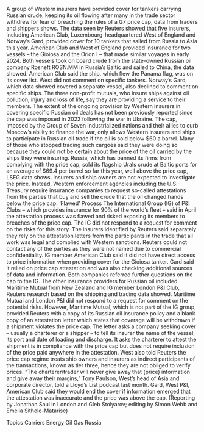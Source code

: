A group of Western insurers have provided cover for tankers carrying Russian crude, keeping its oil flowing after many in the trade sector withdrew for fear of breaching the rules of a G7 price cap, data from traders and shippers shows.
The data seen by Reuters showed that five insurers, including American Club, Luxembourg-headquartered West of England and Norway’s Gard, provided cover for 10 tankers that sailed from Russia to Asia this year.
American Club and West of England provided insurance for two vessels – the Gioiosa and the Orion I – that made similar voyages in early 2024.
Both vessels took on board crude from the state-owned Russian oil company Rosneft ROSN.MM in Russia’s Baltic and sailed to China, the data showed.
American Club said the ship, which flew the Panama flag, was on its cover list. West did not comment on specific tankers.
Norway’s Gard, which data showed covered a separate vessel, also declined to comment on specific ships.
The three non-profit mutuals, who insure ships against oil pollution, injury and loss of life, say they are providing a service to their members.
The extent of the ongoing provision by Western insurers in covering specific Russian oil deals has not been previously reported since the cap was imposed in 2022 following the war in Ukraine.
The cap, imposed by the Group of Seven industrialized nations and their allies to curb Moscow’s ability to finance the war, only allows Western insurers and ships to participate in Russian oil trade if the oil is sold below $60 a barrel.
Many of those who stopped trading such cargoes said they were doing so because they could not be certain about the price of the oil carried by the ships they were insuring.
Russia, which has banned its firms from complying with the price cap, sold its flagship Urals crude at Baltic ports for an average of $69.4 per barrel so far this year, well above the price cap, LSEG data shows.
Insurers and ship owners are not expected to investigate the price.
Instead, Western enforcement agencies including the U.S. Treasury require insurance companies to request so-called attestations from the parties that buy and sell the crude that the oil changed hands below the price cap.
‘Flawed’ Process
The International Group (IG) of P&I Clubs – which provides insurance for 90% of the world’s fleet – said in April the attestation process was flawed and risked exposing its members to breaches of the price cap.
The IG did not respond to a request for comment on the risks for this story.
The insurers identified by Reuters said separately they rely on the attestation letters from the participants in the trade that all work was legal and complied with Western sanctions.
Reuters could not contact any of the parties as they were not named due to commercial confidentiality.
IG member American Club said it did not have direct access to price information when providing cover for the Gioiosa tanker.
Gard said it relied on price cap attestation and was also checking additional sources of data and information. Both companies referred further questions on the cap to the IG.
The other insurance providers for Russian oil included Maritime Mutual from New Zealand and IG member London P&I Club, Reuters research based on the shipping and trading data showed.
Maritime Mutual and London P&I did not respond to a request for comment on the potential risks.
However, Maritime Mutual, which is not part of the IG group, provided Reuters with a copy of its Russian oil insurance policy and a blank copy of an attestation letter which states that coverage will be withdrawn if a shipment violates the price cap.
The letter asks a company seeking cover – usually a charterer or a shipper – to tell its insurer the name of the vessel, its port and date of loading and discharge.
It asks the charterer to attest the shipment is in compliance with the price cap but does not require inclusion of the price paid anywhere in the attestation.
West also told Reuters the price cap regime treats ship owners and insurers as indirect participants of the transactions, known as tier three, hence they are not obliged to verify prices.
“The charterer/trader will never give away that (price) information and give away their margins,” Tony Paulson, West’s head of Asia and corporate director, told a Lloyd’s List podcast last month.
Gard, West P&I, American Club said they would end the cover if information emerged that the attestation was inaccurate and the price was above the cap.
(Reporting by Jonathan Saul in London and Gleb Stolyarov; editing by Simon Webb and Emelia Sithole-Matarise)

Topics
Carriers
Energy
Oil Gas
Russia
